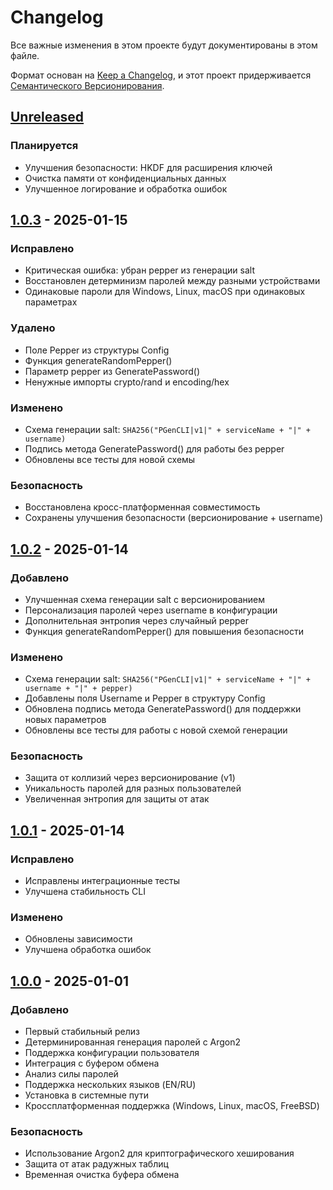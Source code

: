 # Changelog

Все важные изменения в этом проекте будут документированы в этом файле.

Формат основан на [Keep a Changelog](https://keepachangelog.com/ru/1.0.0/),
и этот проект придерживается [Семантического Версионирования](https://semver.org/lang/ru/).

## [Unreleased]
### Планируется
- Улучшения безопасности: HKDF для расширения ключей
- Очистка памяти от конфиденциальных данных
- Улучшенное логирование и обработка ошибок

## [1.0.3] - 2025-01-15
### Исправлено
- Критическая ошибка: убран pepper из генерации salt
- Восстановлен детерминизм паролей между разными устройствами
- Одинаковые пароли для Windows, Linux, macOS при одинаковых параметрах

### Удалено
- Поле Pepper из структуры Config
- Функция generateRandomPepper()
- Параметр pepper из GeneratePassword()
- Ненужные импорты crypto/rand и encoding/hex

### Изменено
- Схема генерации salt: `SHA256("PGenCLI|v1|" + serviceName + "|" + username)`
- Подпись метода GeneratePassword() для работы без pepper
- Обновлены все тесты для новой схемы

### Безопасность
- Восстановлена кросс-платформенная совместимость
- Сохранены улучшения безопасности (версионирование + username)

## [1.0.2] - 2025-01-14
### Добавлено
- Улучшенная схема генерации salt с версионированием
- Персонализация паролей через username в конфигурации
- Дополнительная энтропия через случайный pepper
- Функция generateRandomPepper() для повышения безопасности

### Изменено
- Схема генерации salt: `SHA256("PGenCLI|v1|" + serviceName + "|" + username + "|" + pepper)`
- Добавлены поля Username и Pepper в структуру Config
- Обновлена подпись метода GeneratePassword() для поддержки новых параметров
- Обновлены все тесты для работы с новой схемой генерации

### Безопасность
- Защита от коллизий через версионирование (v1)
- Уникальность паролей для разных пользователей
- Увеличенная энтропия для защиты от атак

## [1.0.1] - 2025-01-14
### Исправлено
- Исправлены интеграционные тесты
- Улучшена стабильность CLI

### Изменено
- Обновлены зависимости
- Улучшена обработка ошибок

## [1.0.0] - 2025-01-01
### Добавлено
- Первый стабильный релиз
- Детерминированная генерация паролей с Argon2
- Поддержка конфигурации пользователя
- Интеграция с буфером обмена
- Анализ силы паролей
- Поддержка нескольких языков (EN/RU)
- Установка в системные пути
- Кроссплатформенная поддержка (Windows, Linux, macOS, FreeBSD)

### Безопасность
- Использование Argon2 для криптографического хеширования
- Защита от атак радужных таблиц
- Временная очистка буфера обмена

[Unreleased]: https://github.com/MaksymLeiber/pgen/compare/v1.0.3...HEAD
[1.0.3]: https://github.com/MaksymLeiber/pgen/compare/v1.0.2...v1.0.3
[1.0.2]: https://github.com/MaksymLeiber/pgen/compare/v1.0.1...v1.0.2
[1.0.1]: https://github.com/MaksymLeiber/pgen/compare/v1.0.0...v1.0.1
[1.0.0]: https://github.com/MaksymLeiber/pgen/releases/tag/v1.0.0